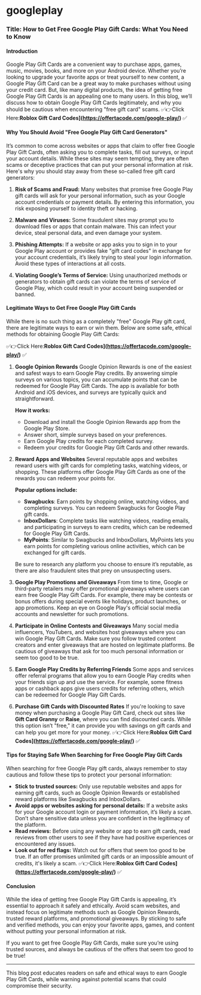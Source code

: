 # googleplay
### **Title:** How to Get Free Google Play Gift Cards: What You Need to Know

#### **Introduction**
Google Play Gift Cards are a convenient way to purchase apps, games, music, movies, books, and more on your Android device. Whether you’re looking to upgrade your favorite apps or treat yourself to new content, a Google Play Gift Card can be a great way to make purchases without using your credit card. But, like many digital products, the idea of getting free Google Play Gift Cards is an appealing one to many users. In this blog, we’ll discuss how to obtain Google Play Gift Cards legitimately, and why you should be cautious when encountering "free gift card" scams.
✅👉Click Here:**Roblox Gift Card Codes](https://offertacode.com/google-play/)** ✅

#### **Why You Should Avoid "Free Google Play Gift Card Generators"**
It’s common to come across websites or apps that claim to offer free Google Play Gift Cards, often asking you to complete tasks, fill out surveys, or input your account details. While these sites may seem tempting, they are often scams or deceptive practices that can put your personal information at risk. Here's why you should stay away from these so-called free gift card generators:

1. **Risk of Scams and Fraud:**
   Many websites that promise free Google Play gift cards will ask for your personal information, such as your Google account credentials or payment details. By entering this information, you risk exposing yourself to identity theft or hacking.

2. **Malware and Viruses:**
   Some fraudulent sites may prompt you to download files or apps that contain malware. This can infect your device, steal personal data, and even damage your system.

3. **Phishing Attempts:**
   If a website or app asks you to sign in to your Google Play account or provides fake "gift card codes" in exchange for your account credentials, it’s likely trying to steal your login information. Avoid these types of interactions at all costs.

4. **Violating Google’s Terms of Service:**
   Using unauthorized methods or generators to obtain gift cards can violate the terms of service of Google Play, which could result in your account being suspended or banned.

#### **Legitimate Ways to Get Free Google Play Gift Cards**
While there is no such thing as a completely "free" Google Play gift card, there are legitimate ways to earn or win them. Below are some safe, ethical methods for obtaining Google Play Gift Cards:

✅👉Click Here:**Roblox Gift Card Codes](https://offertacode.com/google-play/)** ✅

1. **Google Opinion Rewards**
   Google Opinion Rewards is one of the easiest and safest ways to earn Google Play credits. By answering simple surveys on various topics, you can accumulate points that can be redeemed for Google Play Gift Cards. The app is available for both Android and iOS devices, and surveys are typically quick and straightforward.

   **How it works:**
   - Download and install the Google Opinion Rewards app from the Google Play Store.
   - Answer short, simple surveys based on your preferences.
   - Earn Google Play credits for each completed survey.
   - Redeem your credits for Google Play Gift Cards and other rewards.

2. **Reward Apps and Websites**
   Several reputable apps and websites reward users with gift cards for completing tasks, watching videos, or shopping. These platforms offer Google Play Gift Cards as one of the rewards you can redeem your points for.

   **Popular options include:**
   - **Swagbucks**: Earn points by shopping online, watching videos, and completing surveys. You can redeem Swagbucks for Google Play gift cards.
   - **InboxDollars**: Complete tasks like watching videos, reading emails, and participating in surveys to earn credits, which can be redeemed for Google Play Gift Cards.
   - **MyPoints**: Similar to Swagbucks and InboxDollars, MyPoints lets you earn points for completing various online activities, which can be exchanged for gift cards.

   Be sure to research any platform you choose to ensure it’s reputable, as there are also fraudulent sites that prey on unsuspecting users.

3. **Google Play Promotions and Giveaways**
   From time to time, Google or third-party retailers may offer promotional giveaways where users can earn free Google Play Gift Cards. For example, there may be contests or bonus offers during special events like holidays, product launches, or app promotions. Keep an eye on Google Play's official social media accounts and newsletter for such promotions.

4. **Participate in Online Contests and Giveaways**
   Many social media influencers, YouTubers, and websites host giveaways where you can win Google Play Gift Cards. Make sure you follow trusted content creators and enter giveaways that are hosted on legitimate platforms. Be cautious of giveaways that ask for too much personal information or seem too good to be true.

5. **Earn Google Play Credits by Referring Friends**
   Some apps and services offer referral programs that allow you to earn Google Play credits when your friends sign up and use the service. For example, some fitness apps or cashback apps give users credits for referring others, which can be redeemed for Google Play Gift Cards.

6. **Purchase Gift Cards with Discounted Rates**
   If you're looking to save money when purchasing a Google Play Gift Card, check out sites like **Gift Card Granny** or **Raise**, where you can find discounted cards. While this option isn’t "free," it can provide you with savings on gift cards and can help you get more for your money.
   ✅👉Click Here:**Roblox Gift Card Codes](https://offertacode.com/google-play/)** ✅

#### **Tips for Staying Safe When Searching for Free Google Play Gift Cards**
When searching for free Google Play gift cards, always remember to stay cautious and follow these tips to protect your personal information:

- **Stick to trusted sources:** Only use reputable websites and apps for earning gift cards, such as Google Opinion Rewards or established reward platforms like Swagbucks and InboxDollars.
- **Avoid apps or websites asking for personal details:** If a website asks for your Google account login or payment information, it’s likely a scam. Don’t share sensitive data unless you are confident in the legitimacy of the platform.
- **Read reviews:** Before using any website or app to earn gift cards, read reviews from other users to see if they have had positive experiences or encountered any issues.
- **Look out for red flags:** Watch out for offers that seem too good to be true. If an offer promises unlimited gift cards or an impossible amount of credits, it's likely a scam.
✅👉Click Here:**Roblox Gift Card Codes](https://offertacode.com/google-play/)** ✅

#### **Conclusion**
While the idea of getting free Google Play Gift Cards is appealing, it’s essential to approach it safely and ethically. Avoid scam websites, and instead focus on legitimate methods such as Google Opinion Rewards, trusted reward platforms, and promotional giveaways. By sticking to safe and verified methods, you can enjoy your favorite apps, games, and content without putting your personal information at risk.

If you want to get free Google Play Gift Cards, make sure you’re using trusted sources, and always be cautious of the offers that seem too good to be true!

--- 

This blog post educates readers on safe and ethical ways to earn Google Play Gift Cards, while warning against potential scams that could compromise their security.
